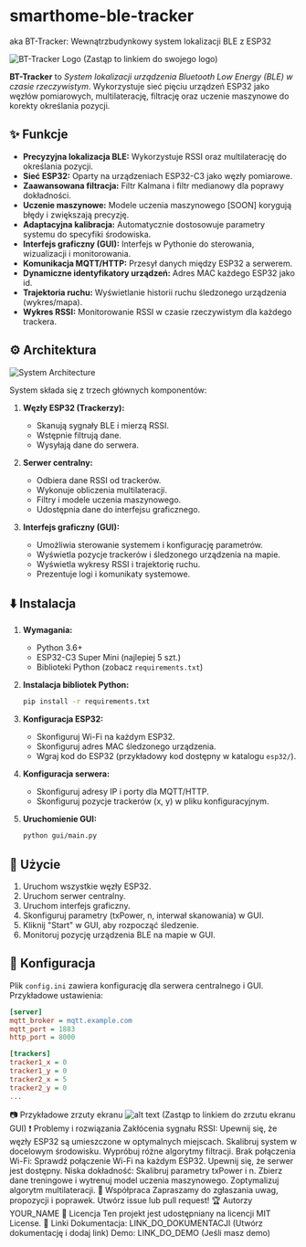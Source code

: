 # smarthome-ble-tracker
aka BT-Tracker: Wewnątrzbudynkowy system lokalizacji BLE z ESP32

![BT-Tracker Logo]([docs/images/bt_tracker_logo.png](https://avatars.githubusercontent.com/u/153299163?s=400&u=d6d96e79405711cc57ec8d7b0f0e2f7fe290a14e&v=4))  (Zastąp to linkiem do swojego logo)

**BT-Tracker** to *System lokalizacji urządzenia Bluetooth Low Energy (BLE) w czasie rzeczywistym*. Wykorzystuje sieć pięciu urządzeń ESP32 jako węzłów pomiarowych, multilaterację, filtrację oraz uczenie maszynowe do korekty określania pozycji.

## :sparkles: Funkcje

*   **Precyzyjna lokalizacja BLE:** Wykorzystuje RSSI oraz multilaterację do  określania pozycji.
*   **Sieć ESP32:** Oparty na urządzeniach ESP32-C3 jako węzły pomiarowe.
*   **Zaawansowana filtracja:** Filtr Kalmana i filtr medianowy dla poprawy dokładności.
*   **Uczenie maszynowe:**  Modele uczenia maszynowego [SOON] korygują błędy i zwiększają precyzję.
*   **Adaptacyjna kalibracja:** Automatycznie dostosowuje parametry systemu do specyfiki środowiska.
*   **Interfejs graficzny (GUI):** Interfejs w Pythonie do sterowania, wizualizacji i monitorowania.
*   **Komunikacja MQTT/HTTP:** Przesył danych między ESP32 a serwerem.
*   **Dynamiczne identyfikatory urządzeń:** Adres MAC każdego ESP32 jako id.
*   **Trajektoria ruchu:** Wyświetlanie historii ruchu śledzonego urządzenia (wykres/mapa).
*   **Wykres RSSI:**  Monitorowanie RSSI w czasie rzeczywistym dla każdego trackera.

## :gear: Architektura

![System Architecture](docs/images/system_architecture.png)

System składa się z trzech głównych komponentów:

1.  **Węzły ESP32 (Trackerzy):**

    *   Skanują sygnały BLE i mierzą RSSI.
    *   Wstępnie filtrują dane.
    *   Wysyłają dane do serwera.

2.  **Serwer centralny:**

    *   Odbiera dane RSSI od trackerów.
    *   Wykonuje obliczenia multilateracji.
    *   Filtry i modele uczenia maszynowego.
    *   Udostępnia dane do interfejsu graficznego.

3.  **Interfejs graficzny (GUI):**

    *   Umożliwia sterowanie systemem i konfigurację parametrów.
    *   Wyświetla pozycje trackerów i śledzonego urządzenia na mapie.
    *   Wyświetla wykresy RSSI i trajektorię ruchu.
    *   Prezentuje logi i komunikaty systemowe.



## :arrow_down: Instalacja

1.  **Wymagania:**

    *   Python 3.6+
    *   ESP32-C3 Super Mini (najlepiej 5 szt.)
    *   Biblioteki Python (zobacz `requirements.txt`)


2.  **Instalacja bibliotek Python:**

    ```bash
    pip install -r requirements.txt
    ```

3.  **Konfiguracja ESP32:**

    *   Skonfiguruj Wi-Fi na każdym ESP32.
    *   Skonfiguruj adres MAC śledzonego urządzenia.
    *   Wgraj kod do ESP32 (przykładowy kod dostępny w katalogu `esp32/`).

4.  **Konfiguracja serwera:**

    *   Skonfiguruj adresy IP i porty dla MQTT/HTTP.
    *   Skonfiguruj pozycje trackerów (x, y) w pliku konfiguracyjnym.

5.  **Uruchomienie GUI:**

    ```bash
    python gui/main.py
    ```

## :rocket: Użycie

1.  Uruchom wszystkie węzły ESP32.
2.  Uruchom serwer centralny.
3.  Uruchom interfejs graficzny.
4.  Skonfiguruj parametry (txPower, n, interwał skanowania) w GUI.
5.  Kliknij "Start" w GUI, aby rozpocząć śledzenie.
6.  Monitoruj pozycję urządzenia BLE na mapie w GUI.

## :hammer: Konfiguracja

Plik `config.ini` zawiera konfigurację dla serwera centralnego i GUI.  Przykładowe ustawienia:

```ini
[server]
mqtt_broker = mqtt.example.com
mqtt_port = 1883
http_port = 8000

[trackers]
tracker1_x = 0
tracker1_y = 0
tracker2_x = 5
tracker2_y = 0
...
```
:camera: Przykładowe zrzuty ekranu
![alt text](docs/images/gui_screenshot.png)
(Zastąp to linkiem do zrzutu ekranu GUI)
:exclamation: Problemy i rozwiązania
Zakłócenia sygnału RSSI:
Upewnij się, że węzły ESP32 są umieszczone w optymalnych miejscach.
Skalibruj system w docelowym środowisku.
Wypróbuj różne algorytmy filtracji.
Brak połączenia Wi-Fi:
Sprawdź połączenie Wi-Fi na każdym ESP32.
Upewnij się, że serwer jest dostępny.
Niska dokładność:
Skalibruj parametry txPower i n.
Zbierz dane treningowe i wytrenuj model uczenia maszynowego.
Zoptymalizuj algorytm multilateracji.
:handshake: Współpraca
Zapraszamy do zgłaszania uwag, propozycji i poprawek. Utwórz issue lub pull request!
:trophy: Autorzy
YOUR_NAME
:page_facing_up: Licencja
Ten projekt jest udostępniany na licencji MIT License.
:link: Linki
Dokumentacja: LINK_DO_DOKUMENTACJI (Utwórz dokumentację i dodaj link)
Demo: LINK_DO_DEMO (Jeśli masz demo)
